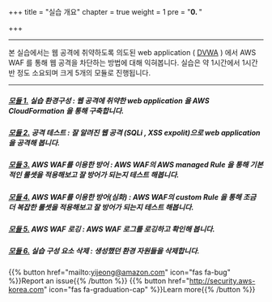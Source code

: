 +++
title = "실습 개요"
chapter = true
weight = 1
pre = "<b>0. </b>"

+++

***
본 실습에서는 웹 공격에 취약하도록 의도된 web application ( [DVWA](http://www.dvwa.co.uk/) ) 에서 AWS WAF 를 통해 웹 공격을 차단하는 방법에 대해 익혀봅니다.
실습은 약 1시간에서 1시간 반 정도 소요되며 크게 5개의 모듈로 진행됩니다.
***

##### [모듈 1.](/pre.html) **실습 환경구성** : 웹 공격에 취약한 web application 을 AWS CloudFormation 을 통해 구축합니다. 
##### [모듈 2.](/attack.html) **공격 테스트** : 잘 알려진 웹 공격 (SQLi , XSS expolit)으로 web application 을 공격해 봅니다. 
##### [모듈 3.](/mitigation.html) **AWS WAF를 이용한 방어** : AWS WAF의 AWS managed Rule 을 통해 기본적인 룰셋을 적용해보고 잘 방어가 되는지 테스트 해봅니다. 
##### [모듈 4.](/mitigation_deep.html) **AWS WAF를 이용한 방어(심화)** : AWS WAF의 custom Rule 을 통해 조금 더 복잡한 룰셋을 적용해보고 잘 방어가 되는지 테스트 해봅니다. 
##### [모듈 5.](/logging.html) **AWS WAF 로깅** : AWS WAF 로그를 로깅하고 확인해 봅니다. 
##### [모듈 6.](/post.html) **실습 구성 요소 삭제** : 생성했던 환경 자원들을 삭제합니다. 


{{% button href="mailto:yijeong@amazon.com" icon="fas fa-bug" %}}Report an issue{{% /button %}}
{{% button href="http://security.aws-korea.com" icon="fas fa-graduation-cap" %}}Learn more{{% /button %}}